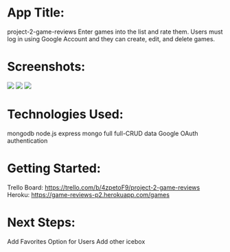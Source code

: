 # App Title:
project-2-game-reviews
Enter games into the list and rate them. Users must log in using Google Account and they can create, edit, and delete games.


# Screenshots:
![](desktop/pictures/project-2-pictures/index-page)
![](desktop/pictures/project-2-pictures/add-game)
![](desktop/pictures/project-2-pictures/detail-page)


# Technologies Used:
mongodb
node.js
express
mongo full
full-CRUD data
Google OAuth authentication

# Getting Started:
Trello Board: https://trello.com/b/4zpetoF9/project-2-game-reviews
Heroku: https://game-reviews-p2.herokuapp.com/games

# Next Steps:
Add Favorites Option for Users
Add other icebox
